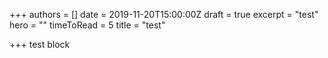 +++
authors = []
date = 2019-11-20T15:00:00Z
draft = true
excerpt = "test"
hero = ""
timeToRead = 5
title = "test"

+++
test block